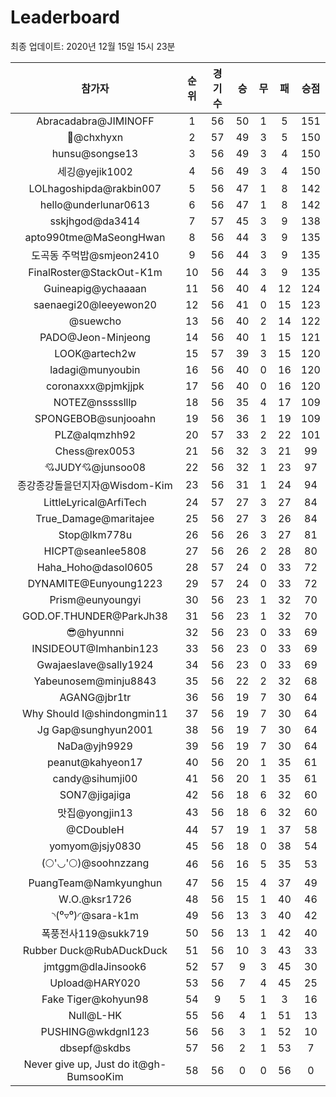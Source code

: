 # Leaderboard
최종 업데이트: 2020년 12월 15일 15시 23분




| 참가자 | 순위 | 경기수 | 승 | 무 | 패 | 승점 |
|:---:|:---:|:---:|:---:|:---:|:---:|:---:|
| Abracadabra@JIMINOFF | 1 | 56 | 50 | 1 | 5 | 151 |
| 👑@chxhyxn | 2 | 57 | 49 | 3 | 5 | 150 |
| hunsu@songse13 | 3 | 56 | 49 | 3 | 4 | 150 |
| 세깅@yejik1002 | 4 | 56 | 49 | 3 | 4 | 150 |
| LOLhagoshipda@rakbin007 | 5 | 56 | 47 | 1 | 8 | 142 |
| hello@underlunar0613 | 6 | 56 | 47 | 1 | 8 | 142 |
| sskjhgod@da3414 | 7 | 57 | 45 | 3 | 9 | 138 |
| apto990tme@MaSeongHwan | 8 | 56 | 44 | 3 | 9 | 135 |
| 도곡동 주먹밥@smjeon2410 | 9 | 56 | 44 | 3 | 9 | 135 |
| FinalRoster@StackOut-K1m | 10 | 56 | 44 | 3 | 9 | 135 |
| Guineapig@ychaaaan | 11 | 56 | 40 | 4 | 12 | 124 |
| saenaegi20@leeyewon20 | 12 | 56 | 41 | 0 | 15 | 123 |
| @suewcho | 13 | 56 | 40 | 2 | 14 | 122 |
| PADO@Jeon-Minjeong | 14 | 56 | 40 | 1 | 15 | 121 |
| LOOK@artech2w | 15 | 57 | 39 | 3 | 15 | 120 |
| ladagi@munyoubin | 16 | 56 | 40 | 0 | 16 | 120 |
| coronaxxx@pjmkjjpk | 17 | 56 | 40 | 0 | 16 | 120 |
| NOTEZ@nsssslllp | 18 | 56 | 35 | 4 | 17 | 109 |
| SPONGEBOB@sunjooahn | 19 | 56 | 36 | 1 | 19 | 109 |
| PLZ@alqmzhh92 | 20 | 57 | 33 | 2 | 22 | 101 |
| Chess@rex0053 | 21 | 56 | 32 | 3 | 21 | 99 |
| 💘JUDY💘@junsoo08 | 22 | 56 | 32 | 1 | 23 | 97 |
| 종강종강돌을던지자@Wisdom-Kim | 23 | 56 | 31 | 1 | 24 | 94 |
| LittleLyrical@ArfiTech | 24 | 57 | 27 | 3 | 27 | 84 |
| True_Damage@maritajee | 25 | 56 | 27 | 3 | 26 | 84 |
| Stop@lkm778u | 26 | 56 | 26 | 3 | 27 | 81 |
| HICPT@seanlee5808 | 27 | 56 | 26 | 2 | 28 | 80 |
| Haha_Hoho@dasol0605 | 28 | 57 | 24 | 0 | 33 | 72 |
| DYNAMITE@Eunyoung1223 | 29 | 57 | 24 | 0 | 33 | 72 |
| Prism@eunyoungyi | 30 | 56 | 23 | 1 | 32 | 70 |
| GOD.OF.THUNDER@ParkJh38 | 31 | 56 | 23 | 1 | 32 | 70 |
| 😎@hyunnni | 32 | 56 | 23 | 0 | 33 | 69 |
| INSIDEOUT@Imhanbin123 | 33 | 56 | 23 | 0 | 33 | 69 |
| Gwajaeslave@sally1924 | 34 | 56 | 23 | 0 | 33 | 69 |
| Yabeunosem@minju8843 | 35 | 56 | 22 | 2 | 32 | 68 |
| AGANG@jbr1tr | 36 | 56 | 19 | 7 | 30 | 64 |
| Why Should I@shindongmin11 | 37 | 56 | 19 | 7 | 30 | 64 |
| Jg Gap@sunghyun2001 | 38 | 56 | 19 | 7 | 30 | 64 |
| NaDa@yjh9929 | 39 | 56 | 19 | 7 | 30 | 64 |
| peanut@kahyeon17 | 40 | 56 | 20 | 1 | 35 | 61 |
| candy@sihumji00 | 41 | 56 | 20 | 1 | 35 | 61 |
| SON7@jigajiga | 42 | 56 | 18 | 6 | 32 | 60 |
| 맛집@yongjin13 | 43 | 56 | 18 | 6 | 32 | 60 |
| @CDoubleH | 44 | 57 | 19 | 1 | 37 | 58 |
| yomyom@jsjy0830 | 45 | 56 | 18 | 0 | 38 | 54 |
| (🌕'◡'🌕)@soohnzzang | 46 | 56 | 16 | 5 | 35 | 53 |
| PuangTeam@Namkyunghun | 47 | 56 | 15 | 4 | 37 | 49 |
| W.O.@ksr1726 | 48 | 56 | 15 | 1 | 40 | 46 |
| ◝(⁰▿⁰)◜@sara-k1m | 49 | 56 | 13 | 3 | 40 | 42 |
| 폭풍전사119@sukk719 | 50 | 56 | 13 | 1 | 42 | 40 |
| Rubber Duck@RubADuckDuck | 51 | 56 | 10 | 3 | 43 | 33 |
| jmtggm@dlaJinsook6 | 52 | 57 | 9 | 3 | 45 | 30 |
| Upload@HARY020 | 53 | 56 | 7 | 4 | 45 | 25 |
| Fake Tiger@kohyun98 | 54 | 9 | 5 | 1 | 3 | 16 |
| Null@L-HK | 55 | 56 | 4 | 1 | 51 | 13 |
| PUSHING@wkdgnl123 | 56 | 56 | 3 | 1 | 52 | 10 |
| dbsepf@skdbs | 57 | 56 | 2 | 1 | 53 | 7 |
| Never give up, Just do it@gh-BumsooKim | 58 | 56 | 0 | 0 | 56 | 0 |